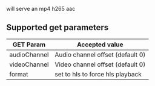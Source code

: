 will serve an mp4 h265 aac

## Supported get parameters  

|  GET Param    | Accepted value                   |
|---------------|----------------------------------|
| audioChannel  | Audio channel offset (default 0) |
| videoChannel  | Video channel offset (default 0) |
| format        | set to hls to force hls playback |
